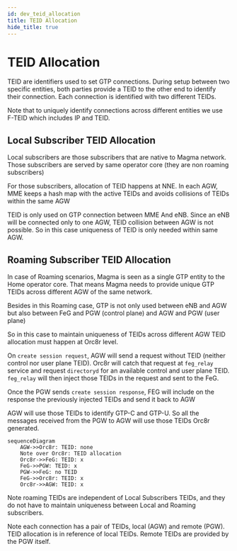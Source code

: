 ```yaml
---
id: dev_teid_allocation
title: TEID Allocation
hide_title: true
---
```


# TEID Allocation

TEID are identifiers used to set GTP connections. During setup between two
specific entities, both parties provide a TEID to the other end to identify
their connection. Each connection is identified with two different TEIDs.

Note that to uniquely identify connections across different entities we use
F-TEID which includes IP and TEID.

## Local Subscriber TEID Allocation

Local subscribers are those subscribers that are native to Magma network.
Those subscribers are served by same operator core (they are non
roaming subscribers)

For those subscribers, allocation of TEID happens
at NNE. In each AGW, MME keeps a hash map with the active
TEIDs and avoids collisions of TEIDs within the same AGW

TEID is only used on GTP connection between MME And eNB. Since an eNB will
be connected only to one AGW, TEID collision between AGW is not possible.
So in this case uniqueness of TEID is only needed within same AGW.

## Roaming Subscriber TEID Allocation

In case of Roaming scenarios, Magma is seen as a single GTP entity to the
Home operator core. That means Magma needs to provide unique GTP TEIDs across
different AGW of the same network.

Besides in this Roaming case, GTP is not only used between eNB and AGW but
also between FeG and PGW (control plane) and AGW and PGW (user plane)

So in this case to maintain uniqueness of TEIDs across different AGW TEID
allocation must happen at Orc8r level.

On `create session request`, AGW will send a request
without TEID (neither control nor user plane TEID). Orc8r will catch that
request at `feg_relay` service and request `directoryd` for an available
control and user plane TEID. `feg_relay` will then inject those TEIDs in
the request and sent to the FeG.

Once the PGW sends `create session response`, FEG will include on the response
the previously injected TEIDs and send it back to AGW

AGW will use those TEIDs to identify GTP-C and GTP-U. So all the messages
received from the PGW to AGW will use those TEIDs Orc8r generated.

```mermaid
sequenceDiagram
    AGW->>Orc8r: TEID: none
    Note over Orc8r: TEID allocation
    Orc8r->>FeG: TEID: x
    FeG->>PGW: TEID: x
    PGW->>FeG: no TEID
    FeG->>Orc8r: TEID: x
    Orc8r->>AGW: TEID: x
```

Note roaming TEIDs are independent of Local Subscribers TEIDs, and they do not
have to maintain uniqueness between Local and Roaming subscribers.

Note each connection has a pair of TEIDs, local (AGW) and remote (PGW). TEID
allocation is in reference of local TEIDs. Remote TEIDs are provided by
the PGW itself.
